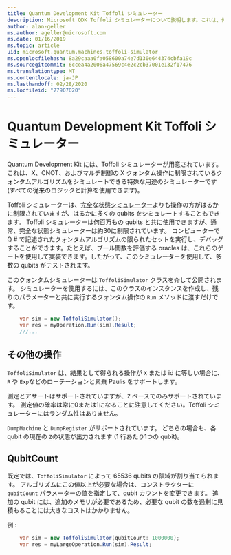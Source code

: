 ```yaml
---
title: Quantum Development Kit Toffoli シミュレーター
description: Microsoft QDK Toffoli シミュレーターについて説明します。これは、何百万もの qubits で使用できる特殊な用途のクォンタムシミュレーターです。
author: alan-geller
ms.author: ageller@microsoft.com
ms.date: 01/16/2019
ms.topic: article
uid: microsoft.quantum.machines.toffoli-simulator
ms.openlocfilehash: 8a29caaa0fa058600a74e7d130e644374cbfa19c
ms.sourcegitcommit: 6ccea4a2006a47569c4e2c2cb37001e132f17476
ms.translationtype: MT
ms.contentlocale: ja-JP
ms.lasthandoff: 02/28/2020
ms.locfileid: "77907020"
---
```

# <a name="quantum-development-kit-toffoli-simulator"></a>Quantum Development Kit Toffoli シミュレーター

Quantum Development Kit には、Toffoli シミュレーターが用意されています。これは、X、CNOT、およびマルチ制御の X クォンタム操作に制限されているクォンタムアルゴリズムをシミュレートできる特殊な用途のシミュレーターです (すべての従来のロジックと計算を使用できます)。

Toffoli シミュレーターは、[完全な状態シミュレーター](xref:microsoft.quantum.machines.full-state-simulator)よりも操作の方がはるかに制限されていますが、はるかに多くの qubits をシミュレートすることもできます。
Toffoli シミュレーターは何百万もの qubits と共に使用できますが、通常、完全な状態シミュレーターは約30に制限されています。
コンピューターで Q # で記述されたクォンタムアルゴリズムの限られたセットを実行し、デバッグすることができます。たとえば、ブール関数を評価する oracles は、これらのゲートを使用して実装できます。したがって、このシミュレーターを使用して、多数の qubits がテストされます。

このクォンタムシミュレーターは `ToffoliSimulator` クラスを介して公開されます。
シミュレーターを使用するには、このクラスのインスタンスを作成し、残りのパラメーターと共に実行するクォンタム操作の `Run` メソッドに渡すだけです。

```csharp
    var sim = new ToffoliSimulator();
    var res = myOperation.Run(sim).Result;
    ///...
```

## <a name="other-operations"></a>その他の操作

`ToffoliSimulator` は、結果として得られる操作が `X` または id に等しい場合に、`R` や `Exp`などのローテーションと累乗 Paulis をサポートします。

測定とアサートはサポートされていますが、`Z` ベースでのみサポートされています。
測定値の確率は常に0または1になることに注意してください。Toffoli シミュレーターにはランダム性はありません。

`DumpMachine` と `DumpRegister` がサポートされています。
どちらの場合も、各 qubit の現在の `Z`の状態が出力されます (1 行あたり1つの qubit)。

## <a name="qubitcount"></a>QubitCount

既定では、`ToffoliSimulator` によって 65536 qubits の領域が割り当てられます。
アルゴリズムにこの値以上が必要な場合は、コンストラクターに `qubitCount` パラメーターの値を指定して、qubit カウントを変更できます。
追加の qubit には、追加のメモリが必要であるため、必要な qubit の数を過剰に見積もることには大きなコストはかかりません。

例 :

```csharp
    var sim = new ToffoliSimulator(qubitCount: 1000000);
    var res = myLargeOperation.Run(sim).Result;
```
